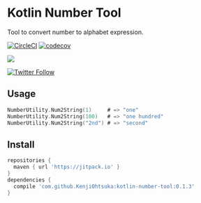 # Kotlin Number Tool

Tool to convert number to alphabet expression.

[![CircleCI](https://circleci.com/gh/KenjiOhtsuka/kotlin-number-tool/tree/master.svg?style=svg)](https://circleci.com/gh/KenjiOhtsuka/kotlin-number-tool/tree/master)
[![codecov](https://codecov.io/gh/KenjiOhtsuka/kotlin-number-tool/branch/master/graph/badge.svg)](https://codecov.io/gh/KenjiOhtsuka/kotlin-number-tool)

[![](https://jitpack.io/v/KenjiOhtsuka/kotlin-number-tool.svg)](https://jitpack.io/#KenjiOhtsuka/kotlin-number-tool)

[![Twitter Follow](https://img.shields.io/twitter/follow/escamilloIII.svg?style=social)](https://twitter.com/escamilloIII)

## Usage

```kotlin
NumberUtility.Num2String(1)     # => "one"
NumberUtility.Num2String(100)   # => "one hundred"
NumberUtility.Num2String("2nd") # => "second"
```

## Install

```groovy
repositories {
  maven { url 'https://jitpack.io' }
}
dependencies {
  compile 'com.github.KenjiOhtsuka:kotlin-number-tool:0.1.3'
}
```
